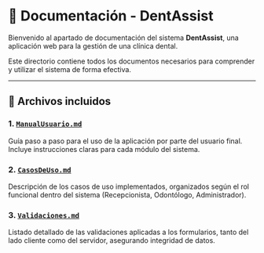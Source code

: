 # 📂 Documentación - DentAssist

Bienvenido al apartado de documentación del sistema **DentAssist**, una aplicación web para la gestión de una clínica dental.

Este directorio contiene todos los documentos necesarios para comprender y utilizar el sistema de forma efectiva.

---

## 📑 Archivos incluidos

### 1. [`ManualUsuario.md`](ManualUsuario.md)
Guía paso a paso para el uso de la aplicación por parte del usuario final. Incluye instrucciones claras para cada módulo del sistema.

### 2. [`CasosDeUso.md`](CasosDeUso.md)
Descripción de los casos de uso implementados, organizados según el rol funcional dentro del sistema (Recepcionista, Odontólogo, Administrador).

### 3. [`Validaciones.md`](Validaciones.md)
Listado detallado de las validaciones aplicadas a los formularios, tanto del lado cliente como del servidor, asegurando integridad de datos.
